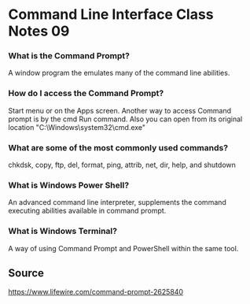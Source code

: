 # Command Line Interface Class Notes 09
### What is the Command Prompt?
A window program the emulates many of the command line abilities.
### How do I access the Command Prompt?
Start menu or on the Apps screen. Another way to access Command prompt is by the cmd Run command. Also you can open from its original location "C:\Windows\system32\cmd.exe"
### What are some of the most commonly used commands?
chkdsk, copy, ftp, del, format, ping, attrib, net, dir, help, and shutdown
### What is Windows Power Shell?
An advanced command line interpreter, supplements the command executing abilities available in command prompt.
### What is Windows Terminal?
A way of using Command Prompt and PowerShell within the same tool.
## Source
https://www.lifewire.com/command-prompt-2625840
